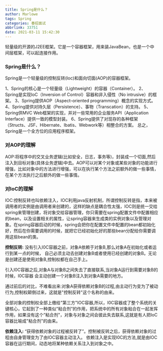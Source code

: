 ```yaml
---
title: Spring是什么？
author: Marlowe
tags: Spring
categories: 春招面试
abbrlink: 33751
date: 2021-03-11 15:42:30
---
```

轻量级的开源的J2EE框架。它是一个容器框架，用来装JavaBean，也是一个中间层框架，可以起连接作用。
<!--more-->
### Spring是什么？
Spring是一个轻量级的控制反转(Ioc)和面向切面(AOP)的容器框架。

1、Spring的核心是一个轻量级（Lightweight）的容器（Container）。
2、Spring是实现IoC（Inversion of Control）容器和非入侵性（No intrusive）的框架。
3、Spring提供AOP（Aspect-oriented programming）概念的实现方式。
4、Spring提供对持久层（Persistence）、事物（Transcation）的支持。
5、Spring供MVC Web框架的实现，并对一些常用的企业服务API（Application Interface）提供一致的模型封装。
6、Spring提供了对现存的各种框架（Structs、JSF、Hibernate、Ibatis、Webwork等）相整合的方案。
总之，Spring是一个全方位的应用程序框架。


### 对AOP的理解

AOP:将程序中的交叉业务逻辑(比如安全，日志，事务等)，封装成一个切面,然后注入到目标对象(具体业务逻辑)中去。AOP可以对某个对象或某些对象的功能进行增强，比如对象中的方法进行增强，可以在执行某个方法之前额外的做一些事情，在某个方法执行之后额外的做一些事情。

### 对IoC的理解

IOC:控制反转也叫依赖注入，IOC利用java反射机制，所谓控制反转是指，本来被调用者的实例是由调用者来创建的，这样的缺点是耦合性太强，IOC则是统一交给spring来管理创建，将对象交给容器管理，你只需要在spring配置文件中配置相应的bean，以及设置相关的属性，让spring容器来生成类的实例对象以及管理对象。在spring容器启动的时候，spring会把你在配置文件中配置的bean都初始化好，然后在你需要调用的时候，就把它已经初始化好的那些bean分配给你需要调用这些bean的类。


**控制反转:**
没有引入I0C容器之前，对象A依赖于对象B,那么对象A在初始化或者运行到某一点的时候， 自己必须主动去创建对象B或者使用已经创建的对象B。无论是创建还是使用对象B,控制权都在自己手上。

引入I0C容器之后,对象A与对象B之间失去了直接联系,当对象A运行到需要对象B的时候，I0C容器 会主动创建一个对象B注入到对象A需要的地方。

通过前后的对比，不难看出来:对象A获得依赖对象B的过程,由主动行为变为了被动行为,控制权颠倒过来，这就是"控制反转"这个名称的由来。

全部对象的控制权全部上缴给"第三方"IOC容器,所以，I0C容器成了整个系统的关键核心，它起到了一种类似“粘合剂”的作用，把系统中的所有对象粘合在一起发挥作用，如果没有这个”粘合剂"，对象与对象之间会彼此失去联系,这就是有人把IoC容器比喻成"粘合剂"的由来。

**依赖注入:**
“获得依赖对象的过程被反转了”。控制被反转之后，获得依赖对象的过程由自身管理变为了由IOC容器主动注入。
依赖注入是实现I0C的方法,就是由IOC容器在运行期间，动态地将某种依赖关系注入到对象之中。

